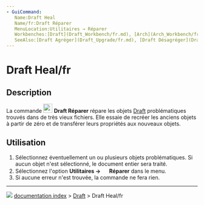 ```yaml
---
- GuiCommand:
   Name:Draft Heal
   Name/fr:Draft Réparer
   MenuLocation:Utilitaires → Réparer
   Workbenches:[Draft](Draft_Workbench/fr.md), [Arch](Arch_Workbench/fr.md)
   SeeAlso:[Draft Agréger](Draft_Upgrade/fr.md), [Draft Désagréger](Draft_Downgrade/fr.md)
---
```


# Draft Heal/fr

## Description

La commande <img alt="" src=images/Draft_Heal.svg  style="width:24px;"> **Draft Réparer** répare les objets [Draft](Draft_Workbench/fr.md) problématiques trouvés dans de très vieux fichiers. Elle essaie de recréer les anciens objets à partir de zéro et de transférer leurs propriétés aux nouveaux objets.

## Utilisation

1.  Sélectionnez éventuellement un ou plusieurs objets problématiques. Si aucun objet n\'est sélectionné, le document entier sera traité.
2.  Sélectionnez l\'option **Utilitaires → <img src="images/Draft_Heal.svg" width=16px> Réparer** dans le menu.
3.  Si aucune erreur n\'est trouvée, la commande ne fera rien.



---
![](images/Button_right.svg) [documentation index](../README.md) > [Draft](Draft_Workbench.md) > Draft Heal/fr

